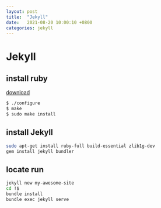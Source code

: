 ```yaml
---
layout: post
title:  "Jekyll"
date:   2021-08-20 10:00:10 +0800
categories: jekyll
---
```

# Jekyll

## install ruby

[download](https://www.ruby-lang.org/en/downloads/)

```bash
$ ./configure
$ make
$ sudo make install
```

## install Jekyll

```bash
sudo apt-get install ruby-full build-essential zlib1g-dev
gem install jekyll bundler
```

## locate run

```bash
jekyll new my-awesome-site
cd !$
bundle install
bundle exec jekyll serve
```

